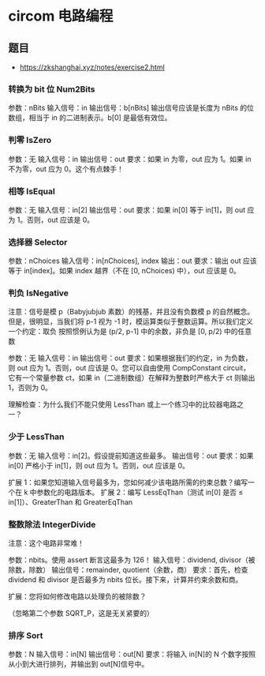 # circom 电路编程

## 题目

* <https://zkshanghai.xyz/notes/exercise2.html>

### 转换为 bit 位 Num2Bits

参数：nBits
输入信号：in
输出信号：b[nBits]
输出信号应该是长度为 nBits 的位数组，相当于 in 的二进制表示。b[0] 是最低有效位。

### 判零 IsZero

参数：无
输入信号：in
输出信号：out
要求：如果 in 为零，out 应为 1。如果 in 不为零，out 应为 0。这个有点棘手！

### 相等 IsEqual

参数：无
输入信号：in[2]
输出信号：out
要求：如果 in[0] 等于 in[1]，则 out 应为 1。否则，out 应该是 0。

### 选择器 Selector

参数：nChoices
输入信号：in[nChoices], index
输出：out
要求：输出 out 应该等于 in[index]。如果 index 越界（不在 [0, nChoices) 中），out 应该是 0。

### 判负 IsNegative

注意：信号是模 p（Babyjubjub 素数）的残基，并且没有负数模 p 的自然概念。但是，很明显，当我们将 p-1 视为 -1 时，模运算类似于整数运算。所以我们定义一个约定：取负 按照惯例认为是 (p/2, p-1] 中的余数，非负是 [0, p/2) 中的任意数

参数：无
输入信号：in
输出信号：out
要求：如果根据我们的约定，in 为负数，则 out 应为 1。否则，out 应该是 0。您可以自由使用 CompConstant circuit，它有一个常量参数 ct，如果 in（二进制数组）在解释为整数时严格大于 ct 则输出 1，否则为 0。

理解检查：为什么我们不能只使用 LessThan 或上一个练习中的比较器电路之一？

### 少于 LessThan

参数：无
输入信号：in[2]。假设提前知道这些最多。
输出信号：out
要求：如果 in[0] 严格小于 in[1]，则 out 应为 1。否则，out 应该是 0。

扩展 1：如果您知道输入信号最多为，您如何减少该电路所需的约束总数？编写一个在 k 中参数化的电路版本。
扩展 2：编写 LessEqThan（测试 in[0] 是否 ≤ in[1]）、GreaterThan 和 GreaterEqThan

### 整数除法 IntegerDivide

注意：这个电路非常难！

参数：nbits。使用 assert 断言这最多为 126！
输入信号：dividend, divisor（被除数，除数）
输出信号：remainder, quotient（余数，商）
要求：首先，检查 dividend 和 divisor 是否最多为 nbits 位长。接下来，计算并约束余数和商。

扩展：您将如何修改电路以处理负的被除数？

（忽略第二个参数 SQRT_P，这是无关紧要的）

### 排序 Sort

参数：N
输入信号：in[N]
输出信号：out[N]
要求：将输入 in[N]的 N 个数字按照从小到大进行排列，并输出到 out[N]信号中。

